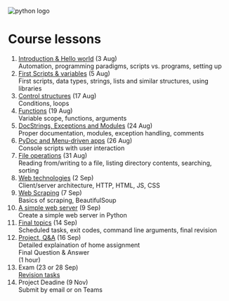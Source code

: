<!--
Learning Outcomes
1. Explain an approach to programming to be able to solve common automation problems, and how scripting languages fit into this approach.
2. Use the scripting language to build desktop/console applications to automate common tasks.
3. Use the scripting language to execute external applications on the installed computer system as well as to schedule tasks to be run at specific intervals.
4. Build basic web applications for remote control of automated tasks.
-->

![python logo](https://www.python.org/static/community_logos/python-logo-master-v3-TM.png)

# Course lessons
1. [Introduction & Hello world](lessons/01.md) (3 Aug)  
Automation, programming paradigms, scripts vs. programs, setting up
1. [First Scripts & variables](lessons/02.md) (5 Aug)  
First scripts, data types, strings, lists and similar structures, using libraries
1. [Control structures](lessons/03.md) (17 Aug)  
Conditions, loops
1. [Functions](lessons/04.md) (19 Aug)  
Variable scope, functions, arguments
1. [DocStrings, Exceptions and Modules](lessons/05.md) (24 Aug)  
Proper documentation, modules, exception handling, comments
1. [PyDoc and Menu-driven apps](lessons/06.md) (26 Aug)  
Console scripts with user interaction
1. [File operations](lessons/07.md) (31 Aug)  
Reading from/writing to a file, listing directory contents, searching, sorting
1. [Web technologies](lessons/08.md) (2 Sep)  
Client/server architecture, HTTP, HTML, JS, CSS
1. [Web Scraping](lessons/09.md) (7 Sep)  
Basics of scraping, BeautifulSoup
1. [A simple web server](lessons/10.md) (9 Sep)  
Create a simple web server in Python
1. [Final topics](lessons/11.md) (14 Sep)  
Scheduled tasks, exit codes, command line arguments, final revision
1. [Project, Q&A](lessons/project.md) (16 Sep)  
Detailed explaination of home assignment  
Final Question & Answer  
(1 hour) 
1. Exam (23 or 28 Sep)  
[Revision tasks](lessons/revision.md)
1. Project Deadine (9 Nov)  
Submit by email or on Teams

